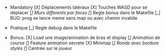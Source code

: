 - Mandatory
[X] Déplacements latéraux
[X] Touches WASD pour se déplacer
[_] Murs differents par faces
[_] Regle bonus dans le Makefile
[_] BUG: prog se lance meme sans map ou avec chemin invalide

- Pratique
[_] Regle debug dans le Makefile

- Bonus:
[X] Load une image/animation de bras et display
    [_] Animation de course
    [_] Feature animation secrete
[X] Minimap
    [_] Ronde avec bordure stylés
    [_] Centrée sur le joueur
